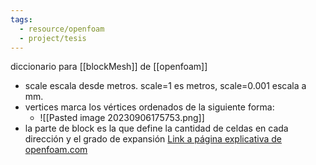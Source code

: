 ```yaml
---
tags:
  - resource/openfoam
  - project/tesis
---
```

diccionario para [[blockMesh]] de [[openfoam]]
 - scale escala desde metros. scale=1 es metros, scale=0.001 escala a mm.
 - vertices marca los vértices ordenados de la siguiente forma:
	 - ![[Pasted image 20230906175753.png]]
 - la parte de block es la que define la cantidad de celdas en cada dirección y el grado de expansión
[Link a página explicativa de openfoam.com](https://www.openfoam.com/documentation/user-guide/4-mesh-generation-and-conversion/4.3-mesh-generation-with-the-blockmesh-utility)

